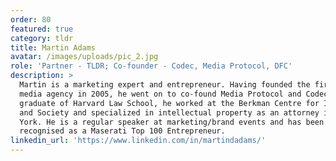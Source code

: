 ```yaml
---
order: 80
featured: true
category: tldr
title: Martin Adams
avatar: /images/uploads/pic_2.jpg
role: 'Partner - TLDR; Co-founder - Codec, Media Protocol, DFC'
description: >
  Martin is a marketing expert and entrepreneur. Having founded the first social
  media agency in 2005, he went on to co-found Media Protocol and Codec.ai. A
  graduate of Harvard Law School, he worked at the Berkman Centre for Internet
  and Society and specialized in intellectual property as an attorney in New
  York. He is a regular speaker at marketing/brand events and has been
  recognised as a Maserati Top 100 Entrepreneur.
linkedin_url: 'https://www.linkedin.com/in/martindadams/'
---
```

